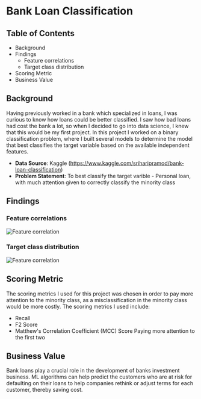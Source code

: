 # Bank Loan Classification
## Table of Contents

- Background
- Findings
  - Feature correlations
  - Target class distribution
- Scoring Metric
- Business Value 

## Background

Having previously worked in a bank which specialized in loans, I was curious to know how loans could be better classified. I saw how bad loans had cost the bank a lot, so when I decided to go into data science, I knew that this would be my first project.
In this project I worked on a binary classification problem, where I built several models to determine the model that best classifies the target variable based on the available independent features.
- **Data Source**: Kaggle (https://www.kaggle.com/sriharipramod/bank-loan-classification)
- **Problem Statement**: To best classify the target varible - Personal loan, with much attention given to correctly classify the minority class

## Findings

### Feature correlations
![Feature correlation](https://user-images.githubusercontent.com/78446940/133309697-c9cb23ce-3cc8-4d40-b4aa-f83ee161138f.PNG)

### Target class distribution
![Feature correlation](https://user-images.githubusercontent.com/78446940/133309571-8251eae6-c7ab-47f3-aa61-dafd23f62a28.PNG)

## Scoring Metric

The scoring metrics I used for this project was chosen in order to pay more attention to the minority class, as a misclassification in the minority class would be more costly. The scoring metrics I used include:
- Recall
- F2 Score
- Matthew's Correlation Coefficient (MCC) Score
Paying more attention to the first two

## Business Value

Bank loans play a crucial role in the development of banks investment business. ML algorithms can help predict the customers who are at risk for defaulting on their loans to help companies rethink or adjust terms for each customer, thereby saving cost.